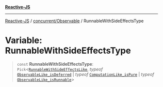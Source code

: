 [**Reactive-JS**](../../../README.md)

***

[Reactive-JS](../../../README.md) / [concurrent/Observable](../README.md) / RunnableWithSideEffectsType

# Variable: RunnableWithSideEffectsType

> `const` **RunnableWithSideEffectsType**: `Pick`\<[`RunnableWithSideEffectsLike`](../../interfaces/RunnableWithSideEffectsLike.md), *typeof* [`ObservableLike_isDeferred`](../../variables/ObservableLike_isDeferred.md) \| *typeof* [`ComputationLike_isPure`](../../../computations/variables/ComputationLike_isPure.md) \| *typeof* [`ObservableLike_isRunnable`](../../variables/ObservableLike_isRunnable.md)\>
